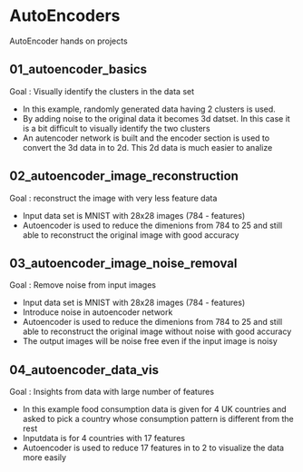 # AutoEncoders
AutoEncoder hands on projects

## 01_autoencoder_basics
Goal : Visually identify the clusters in the data set
* In this example, randomly generated data having 2 clusters is used.
* By adding noise to the original data it becomes 3d datset. In this case it is a bit difficult to visually identify the two clusters
* An autencoder network is built and the encoder section is used to convert the 3d data in to 2d. This 2d data is much easier to analize
 
 ## 02_autoencoder_image_reconstruction
 Goal : reconstruct the image with very less feature data
* Input data set is MNIST with 28x28 images (784 - features)
* Autoencoder is used to reduce the dimenions from 784 to 25 and still able to reconstruct the original image with good accuracy

 ## 03_autoencoder_image_noise_removal
 Goal : Remove noise from input images
* Input data set is MNIST with 28x28 images (784 - features)
* Introduce noise in autoencoder network 
* Autoencoder is used to reduce the dimenions from 784 to 25 and still able to reconstruct the original image without noise with good accuracy
* The output images will be noise free even if the input image is noisy

## 04_autoencoder_data_vis
Goal : Insights from data with large number of features
* In this example food consumption data is given for 4 UK countries and asked to pick a country whose consumption pattern is different from the rest
* Inputdata is for 4 countries with 17 features
* Autoencoder is used to reduce 17 features in to 2 to visualize the data more easily
